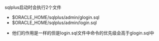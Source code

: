 sqlplus启动时会执行2个文件
  - $ORACLE_HOME/sqlplus/admin/glogin.sql
  - $ORACLE_HOME/sqlplus/admin/login.sql

* 他们的作用是一样的但是login.sql文件中命令的优先级会高于glogin.sql中
